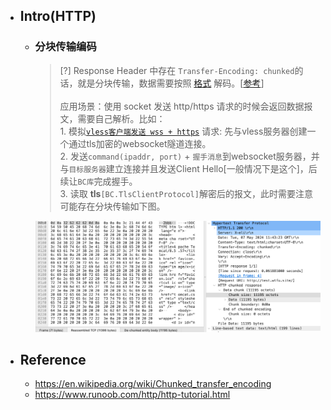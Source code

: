 * ## Intro(HTTP)

    + ### 分块传输编码

        > [?] Response Header 中存在 `Transfer-Encoding: chunked`的话，就是分块传输，数据需要按照 [格式](https://zh.wikipedia.org/wiki/分块传输编码#格式) 解码。[[参考](https://en.wikipedia.org/wiki/Chunked_transfer_encoding)]
        <br><br> 应用场景：使用 socket 发送 http/https 请求的时候会返回数据报文，需要自己解析。比如：
        <br>1. 模拟[`vless客户端发送 wss + https`](https://github.com/12302-bak/idea-test-project/blob/v2.0.0-BAK/_4_springmvc/src/main/java/site/wtfu/framework/utils/TLSTest.java) 请求: 先与vless服务器创建一个通过tls加密的websocket隧道连接。
        <br>2. 发送`command(ipaddr, port)` + `握手消息`到websocket服务器，并与`目标服务器`建立连接并且发送Client Hello[一般情况下是这个]，后续让`BC库`完成握手。
        <br>3. 读取 **tls**`[BC.TlsClientProtocol]`解密后的报文，此时需要注意可能存在分块传输如下图。

        ![](/.images/devops/network/http/http-response-chunked-encoding-01.png ':size=70%')

* ## Reference
    + https://en.wikipedia.org/wiki/Chunked_transfer_encoding
    + https://www.runoob.com/http/http-tutorial.html